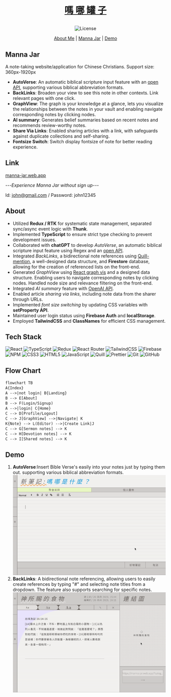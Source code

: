 <div align="center">
  <a href="https://manna-jar.web.app/" style="margin-bottom:30px; margin-top:30px; display:block;"> 
    <h1>嗎 哪 罐 子</h1>
  </a>

  ![License](https://img.shields.io/badge/License-MIT-blue)

  <p align="center">
    <a href="https://www.linkedin.com/in/yu-chien-yang-fe">About Me</a>
    |
    <a href="https://manna-jar.web.app/">Manna Jar</a>
    |
    <a href="https://youtu.be/XIifHA6auQI">Demo</a>
  </p>
</div>

## Manna Jar
A note-taking website/application for Chinese Christians.
Support size: 360px-1920px
- **AutoVerse**: An automatic biblical scripture input feature with an [open API](https://bible.fhl.net/json/), supporting various biblical abbreviation formats.
- **BackLinks**: Broaden your view to see this note in other contexts. Link relevant pages with one click.
- **GraphView**: The graph is your knowledge at a glance, lets you visualize the relationships between the notes in your vault and enabling navigate corresponding notes by clicking nodes.
- **AI summary**: Generates belief summaries based on recent notes and recommends review-worthy notes.
- **Share Via Links**: Enabled sharing articles with a link, with safeguards against duplicate collections and self-sharing.
- **Fontsize Switch**: Switch display fontsize of note for better reading experience.
## Link
[manna-jar.web.app](https://manna-jar.web.app/)

---*Experience Manna Jar without sign up*---

Id: john@gmail.com / Password: john12345
## About
- Utilized **Redux / RTK** for systematic state management, separated sync/async event logic with **Thunk**.
- Implemented **TypeScript** to ensure strict type checking to prevent development issues.
- Collaborated with **chatGPT** to develop *AutoVerse*, an automatic biblical scripture input feature using Regex and an [open API](https://bible.fhl.net/json/).
- Integrated *BackLinks*, a bidirectional note references using [Quill-mention](https://github.com/quill-mention/quill-mention), a well-designed data structure, and **Firestore** database, allowing for the creation of referenced lists on the front-end.
- Generated *GraphView* using [React graph vis](https://www.npmjs.com/package/react-graph-vis) and a designed data structure. Enabling users to navigate corresponding notes by clicking nodes. Handled node size and relevance filtering on the front-end.
- Integrated *AI summary* feature with [OpenAI API](https://openai.com/blog/openai-api).
- Enabled article *sharing via links*, including note data from the sharer through URLs.
- Implemented *font size switching* by updating CSS variables with **setProperty API**.
- Maintained user login status using **Firebase Auth** and **localStorage**.
- Employed **TailwindCSS** and **ClassNames** for efficient CSS management.

## Tech Stack
![React](https://img.shields.io/badge/react-%2320232a.svg?style=for-the-badge&logo=react&logoColor=%2361DAFB)
![TypeScript](https://img.shields.io/badge/typescript-%23007ACC.svg?style=for-the-badge&logo=typescript&logoColor=white)
![Redux](https://img.shields.io/badge/redux-%23593d88.svg?style=for-the-badge&logo=redux&logoColor=white)
![React Router](https://img.shields.io/badge/React_Router-CA4245?style=for-the-badge&logo=react-router&logoColor=white)
![TailwindCSS](https://img.shields.io/badge/tailwindcss-%2338B2AC.svg?style=for-the-badge&logo=tailwind-css&logoColor=white)
![Firebase](https://img.shields.io/badge/firebase-%23039BE5.svg?style=for-the-badge&logo=firebase)
![NPM](https://img.shields.io/badge/NPM-%23CB3837.svg?style=for-the-badge&logo=npm&logoColor=white) 
![CSS3](https://img.shields.io/badge/css3-%231572B6.svg?style=for-the-badge&logo=css3&logoColor=white)
![HTML5](https://img.shields.io/badge/html5-%23E34F26.svg?style=for-the-badge&logo=html5&logoColor=white)
![JavaScript](https://img.shields.io/badge/javascript-%23323330.svg?style=for-the-badge&logo=javascript&logoColor=%23F7DF1E)
![Quill](https://img.shields.io/badge/Quill-52B0E7?style=for-the-badge&logo=apache&logoColor=white)
![Prettier](https://img.shields.io/badge/prettier-1A2C34?style=for-the-badge&logo=prettier&logoColor=F7BA3E)
![Git](https://img.shields.io/badge/git-%23F05033.svg?style=for-the-badge&logo=git&logoColor=white)
![GitHub](https://img.shields.io/badge/github-%23121011.svg?style=for-the-badge&logo=github&logoColor=white)
## Flow Chart
```mermaid
flowchart TB
A{Index} 
A -->|not login| B{Landing}
B --> E[About]
B --> F(Login/Signup)
A -->|login| C{Home}
C --> D[Profile/Logout]
C --> J[GraphView] -->|Navigate| K
K{Note} --> L(Editor) -->|Create Link|J
C --> G[Sermon notes] --> K
C --> H[Devotion notes] --> K
C --> I[Shared notes] --> K
```
## Demo
1. **AutoVerse**:Insert Bible Verse's easily into your notes just by typing them out. supporting various biblical abbreviation formats.
![autoVerse](./src/assets/autoVerse.gif)<br>
2. **BackLinks**: A bidirectional note referencing, allowing users to easily create references by typing "#" and selecting note titles from a dropdown. The feature also supports searching for specific notes.
![backLinks](./src/assets/backLinks.gif)
